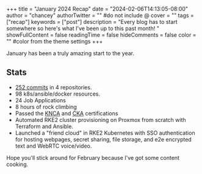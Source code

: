 +++
title = "January 2024 Recap"
date = "2024-02-06T14:13:05-08:00"
author = "chancey"
authorTwitter = "" #do not include @
cover = ""
tags = ["recap"]
keywords = ["post"]
description = "Every blog has to start somewhere so here's what I've been up to this past month! "
showFullContent = false
readingTime = false
hideComments = false
color = "" #color from the theme settings
+++

January has been a truly amazing start to the year. 

## Stats

- [252 commits](https://github.com/jonathanchancey) in 4 repositories. 
- 98 k8s/ansible/docker resources. 
- 24 Job Applications
- 8 hours of rock climbing
- Passed the [KNCA](https://www.credly.com/badges/725e71fd-637a-4b2b-8a34-caa9f9deec80) and [CKA](https://www.credly.com/badges/3a782a16-32df-46c3-add8-1394fac84c6a/public_url) certifications
- Automated RKE2 cluster provisioning on Proxmox from scratch with Terraform and Ansible. 
- Launched a "friend cloud" in RKE2 Kubernetes with SSO authentication for hosting webpages, secret sharing, file storage, and e2e encrypted text and WebRTC voice/video.

Hope you'll stick around for February because I've got some content cooking.
